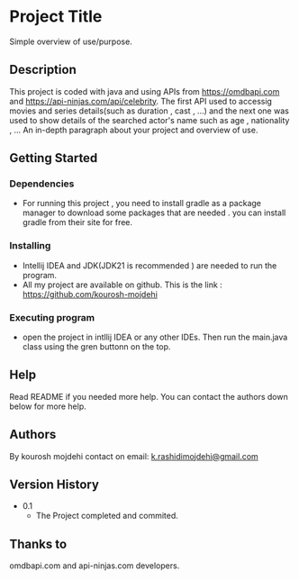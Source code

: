 # Project Title

Simple overview of use/purpose.

## Description
This project is coded with java and using APIs from https://omdbapi.com and  https://api-ninjas.com/api/celebrity.
The first API used to accessig movies and series details(such as duration , cast , ...) and the next one was used to show details of  the searched actor's name
such as age , nationality , ...
An in-depth paragraph about your project and overview of use.

## Getting Started

### Dependencies

* For running this project , you need to install gradle as a package manager to download some
  packages that are needed . you can install gradle from their site for free.

### Installing
* Intellij IDEA and JDK(JDK21 is recommended ) are needed to run the program.
* All my project are available on github. This is the link : https://github.com/kourosh-mojdehi

### Executing program

* open the project in intllij IDEA or any other IDEs.
  Then run the main.java class using the gren buttonn on the top.

## Help
Read README if you needed more help.
You can contact the authors down below for more help.


## Authors

By kourosh mojdehi
contact on email: k.rashidimojdehi@gmail.com

## Version History
* 0.1
  * The Project completed and commited.


## Thanks to
omdbapi.com  and  api-ninjas.com developers.
